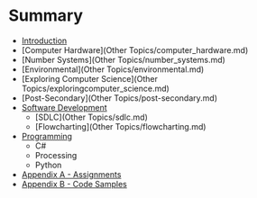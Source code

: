 # Summary

* [Introduction](README.md)
* [Computer Hardware](Other Topics/computer_hardware.md)
* [Number Systems](Other Topics/number_systems.md)
* [Environmental](Other Topics/environmental.md)
* [Exploring Computer Science](Other Topics/exploringcomputer_science.md)
* [Post-Secondary](Other Topics/post-secondary.md)
* [Software Development](software_development.md)
   * [SDLC](Other Topics/sdlc.md)
   * [Flowcharting](Other Topics/flowcharting.md)
* [Programming](programming.md)
   * C#
   * Processing
   * Python
* [Appendix A - Assignments](appendix_a_-_assignments.md)
* [Appendix B - Code Samples](appendix_b_-_code_samples.md)

